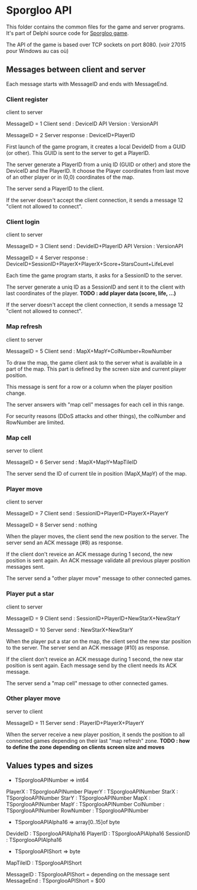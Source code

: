 # Sporgloo API

This folder contains the common files for the game and server programs. It's part of Delphi source code for [Sporgloo game](https://sporgloo.gamolf.fr/).

The API of the game is based over TCP sockets on port 8080. (voir 27015 pour Windows au cas où)

## Messages between client and server

Each message starts with MessageID and ends with MessageEnd.

### Client register

client to server

MessageID = 1
Client send : DeviceID
API Version : VersionAPI

MessageID = 2
Server response : DeviceID+PlayerID

First launch of the game program, it creates a local DevideID from a GUID (or other). This GUID is sent to the server to get a PlayerID.

The server generate a PlayerID from a uniq ID (GUID or other) and store the DeviceID and the PlayerID. It choose the Player coordinates from last move of an other player or in (0,0) coordinates of the map.

The server send a PlayerID to the client.

If the server doesn't accept the client connection, it sends a message 12 "client not allowed to connect".

### Client login

client to server

MessageID = 3
Client send : DevideID+PlayerID
API Version : VersionAPI

MessageID = 4
Server response : DeviceID+SessionID+PlayerX+PlayerX+Score+StarsCount+LifeLevel

Each time the game program starts, it asks for a SessionID to the server.

The server generate a uniq ID as a SessionID and sent it to the client with last coordinates of the player.
**TODO : add player data (score, life, ...)**

If the server doesn't accept the client connection, it sends a message 12 "client not allowed to connect".

### Map refresh

client to server

MessageID = 5
Client send : MapX+MapY+ColNumber+RowNumber

To draw the map, the game client ask to the server what is available in a part of the map. This part is defined by the screen size and current player position.

This message is sent for a row or a column when the player position change.

The server answers with "map cell" messages for each cell in this range.

For security reasons (DDoS attacks and other things), the colNumber and RowNumber are limited.

### Map cell

server to client

MessageID = 6
Server send : MapX+MapY+MapTileID

The server send the ID of current tile in position (MapX,MapY) of the map.

### Player move

client to server

MessageID = 7
Client send : SessionID+PlayerID+PlayerX+PlayerY

MessageID = 8
Server send : nothing

When the player moves, the client send the new position to the server.
The server send an ACK message (#8) as response.

If the client don't reveice an ACK message during 1 second, the new position is sent again. An ACK message validate all previous player position messages sent.

The server send a "other player move" message to other connected games.

### Player put a star

client to server

MessageID = 9
Client send : SessionID+PlayerID+NewStarX+NewStarY

MessageID = 10
Server send : NewStarX+NewStarY

When the player put a star on the map, the client send the new star position to the server.
The server send an ACK message (#10) as response.

If the client don't reveice an ACK message during 1 second, the new star position is sent again. Each message send by the client needs its ACK message.

The server send a "map cell" message to other connected games.

### Other player move

server to client

MessageID = 11
Server send : PlayerID+PlayerX+PlayerY

When the server receive a new player position, it sends the position to all connected games depending on their last "map refresh" zone.
**TODO : how to define the zone depending on clients screen size and moves**

## Values types and sizes

* TSporglooAPINumber => int64

PlayerX : TSporglooAPINumber
PlayerY : TSporglooAPINumber
StarX : TSporglooAPINumber
StarY : TSporglooAPINumber
MapX : TSporglooAPINumber
MapY : TSporglooAPINumber
ColNumber : TSporglooAPINumber
RowNumber : TSporglooAPINumber

* TSporglooAPIAlpha16 => array[0..15]of byte

DevideID : TSporglooAPIAlpha16
PlayerID : TSporglooAPIAlpha16
SessionID : TSporglooAPIAlpha16

* TSporglooAPIShort => byte

MapTileID : TSporglooAPIShort

MessageID : TSporglooAPIShort = depending on the message sent
MessageEnd : TSporglooAPIShort = $00
